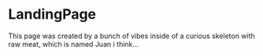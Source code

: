 # LandingPage
This page was created by a bunch of vibes inside of a curious skeleton with raw meat, which is named Juan i think...
